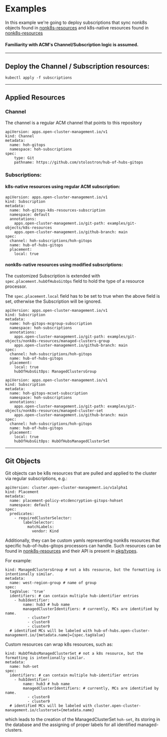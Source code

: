# Examples
In this example we're going to deploy subscriptions that sync nonk8s objects found in 
[nonk8s-resources](examples/git-objects/nonk8s-resources) and k8s-native resources found in [nonk8s-resources](examples/git-objects/k8s-resources)

#### Familiarity with ACM's Channel/Subscription logic is assumed.

---
## Deploy the Channel / Subscription resources:
```
kubectl apply -f subscriptions
```

---
## Applied Resources
### Channel
The channel is a regular ACM channel that points to this repository
```
apiVersion: apps.open-cluster-management.io/v1
kind: Channel
metadata:
  name: hoh-gitops
  namespace: hoh-subscriptions
spec:
    type: Git
    pathname: https://github.com/stolostron/hub-of-hubs-gitops
```

### Subscriptions:
#### k8s-native resources using regular ACM subscription:
```
apiVersion: apps.open-cluster-management.io/v1
kind: Subscription
metadata:
  name: hoh-gitops-k8s-resources-subscription
  namespace: default
  annotations:
    apps.open-cluster-management.io/git-path: examples/git-objects/k8s-resources
    apps.open-cluster-management.io/github-branch: main
spec:
  channel: hoh-subscriptions/hoh-gitops
  name: hub-of-hubs-gitops
  placement:
    local: true
```
#### nonk8s-native resources using modified subscriptions:
The customized Subscription is extended with `spec.placement.hubOfHubsGitOps` field to hold the type of a resource processor.

The `spec.placement.local` field has to be set to true when the above field is set, otherwise the Subscription will be ignored.

```
apiVersion: apps.open-cluster-management.io/v1
kind: Subscription
metadata:
  name: hoh-gitops-mcgroup-subscription
  namespace: hoh-subscriptions
  annotations:
    apps.open-cluster-management.io/git-path: examples/git-objects/nonk8s-resources/managed-clusters-group
    apps.open-cluster-management.io/github-branch: main
spec:
  channel: hoh-subscriptions/hoh-gitops
  name: hub-of-hubs-gitops
  placement:
    local: true
    hubOfHubsGitOps: ManagedClustersGroup
```
```
apiVersion: apps.open-cluster-management.io/v1
kind: Subscription
metadata:
  name: hoh-gitops-mcset-subscription
  namespace: hoh-subscriptions
  annotations:
    apps.open-cluster-management.io/git-path: examples/git-objects/nonk8s-resources/managed-cluster-set
    apps.open-cluster-management.io/github-branch: main
spec:
  channel: hoh-subscriptions/hoh-gitops
  name: hub-of-hubs-gitops
  placement:
    local: true
    hubOfHubsGitOps: HubOfHubsManagedClusterSet
```
---
## Git Objects
Git objects can be k8s resources that are pulled and applied to the cluster via regular subscriptions, e.g.:
```
apiVersion: cluster.open-cluster-management.io/v1alpha1
kind: Placement
metadata:
  name: placement-policy-etcdencryption-gitops-hohset
  namespace: default
spec:
  predicates:
    - requiredClusterSelector:
        labelSelector:
          matchLabels:
            vendor: Kind
```

Additionally, they can be custom yamls representing nonk8s resources that specific hub-of-hubs-gitops processors can handle.
Such resources can be found in [nonk8s-resources](examples/git-objects/k8s-resources) and their API is present in 
[pkg/types](pkg/types).

For example:
```
kind: ManagedClustersGroup # not a k8s resource, but the formatting is intentionally similar.
metadata:
  name: west-region-group # name of group
spec:
  tagValue: 'true'
  identifiers: # can contain multiple hub-identifier entries
    - hubIdentifier:
        name: hub3 # hub name
        managedClusterIdentifiers: # currently, MCs are identified by name.
          - cluster7
          - cluster8
          - cluster9
  # identified MCs will be labeled with hub-of-hubs.open-cluster-management.io/{metadata.name}={spec.tagValue}
```

Custom resources can wrap k8s resources, such as:
```
kind: HubOfHubsManagedClusterSet # not a k8s resource, but the formatting is intentionally similar.
metadata:
  name: hoh-set
spec:
  identifiers: # can contain multiple hub-identifier entries
    - hubIdentifier:
        name: hub3 # hub name
        managedClusterIdentifiers: # currently, MCs are identified by name.
          - cluster8
          - cluster9
  # identified MCs will be labeled with cluster.open-cluster-management.io/clusterset={metadata.name}
```

which leads to the creation of the ManagedClusterSet `hoh-set`, its storing in the database and the assigning of proper labels for all identified managed-clusters.